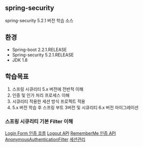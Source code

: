## spring-security
spring-security 5.2.1 버전 학습 소스

## 환경
- Spring-boot 2.2.1.RELEASE
- Spring-security 5.2.1.RELEASE
- JDK 1.8

## 학습목표
1. 스프링 시큐리티 5.x 버전에 전반적 이해
2. 인증 및 인가 처리 프로세스 이해
3. 시큐리티 적용한 세션 방식 프로젝트 적용
4. 5.x 버전 학습 후 스프링 부트 3버전 및 시큐리티 6.x 버전 마이그레이션


### 스프링 시큐리티 기본 Filter 이해
[Login Form 인증 흐름](https://github.com/odong2/spring-security/tree/main/readme)
[Logout API](https://github.com/odong2/spring-security/blob/main/readme/README3.md)
[RememberMe 인증 API](https://github.com/odong2/spring-security/blob/main/readme/README4.md)
[AnonymousAuthenticationFilter](https://github.com/odong2/spring-security/blob/main/readme/README5.md)
[세션관리](https://github.com/odong2/spring-security/blob/main/readme/README6.md)

